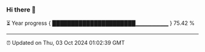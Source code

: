 ### Hi there 👋

⏳ Year progress { ██████████████████████▁▁▁▁▁▁▁▁ } 75.42 %

---

⏰ Updated on Thu, 03 Oct 2024 01:02:39 GMT
